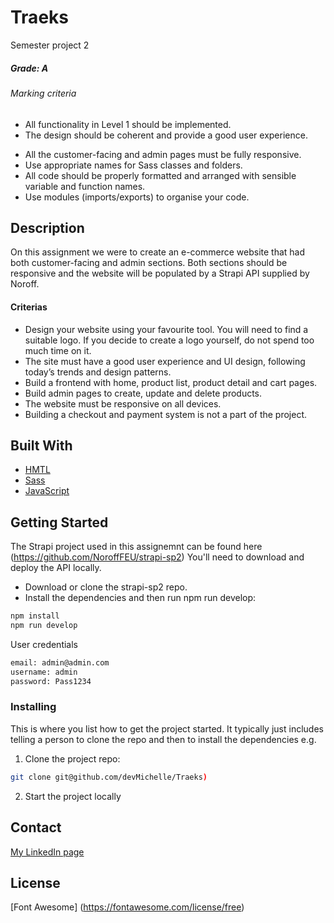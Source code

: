 # Traeks
Semester project 2

##### Grade: A
###### Marking criteria
* All functionality in Level 1 should be implemented.
* The design should be coherent and provide a good user experience.
- All the customer-facing and admin pages must be fully responsive.
- Use appropriate names for Sass classes and folders.
- All code should be properly formatted and arranged with sensible variable and function names.
- Use modules (imports/exports) to organise your code.

## Description

On this assignment we were to create an e-commerce website that had both customer-facing and admin sections. 
Both sections should be responsive and the website will be populated by a Strapi API supplied by Noroff.

#### Criterias
- Design your website using your favourite tool. You will need to find a suitable logo. If you decide to create a logo yourself, do not spend too much time on it.
- The site must have a good user experience and UI design, following today’s trends and design patterns.
- Build a frontend with home, product list, product detail and cart pages.
- Build admin pages to create, update and delete products.
- The website must be responsive on all devices.
- Building a checkout and payment system is not a part of the project.


## Built With

- [HMTL](https://html.com)
- [Sass](https://sass-lang.com)
- [JavaScript](https://javascript.com/)


## Getting Started

The Strapi project used in this assignemnt can be found here (https://github.com/NoroffFEU/strapi-sp2)
You'll need to download and deploy the API locally. 

- Download or clone the strapi-sp2 repo.
- Install the dependencies and then run npm run develop:
```bash
npm install
npm run develop
```

User credentials
```bash
email: admin@admin.com
username: admin
password: Pass1234
```

### Installing

This is where you list how to get the project started. It typically just includes telling a person to clone the repo and then to install the dependencies e.g.

1. Clone the project repo:

```bash
git clone git@github.com/devMichelle/Traeks)
```

2. Start the project locally


## Contact

[My LinkedIn page](https://www.linkedin.com/in/michelle-kristine-narverud-11052715b/)

## License

[Font Awesome] (https://fontawesome.com/license/free)


